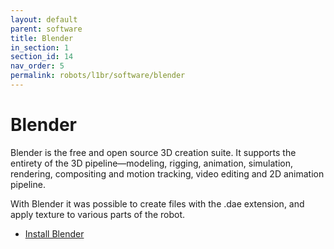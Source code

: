 ```yaml
---
layout: default
parent: software
title: Blender
in_section: 1
section_id: 14
nav_order: 5
permalink: robots/l1br/software/blender
---
```


# Blender

Blender is the free and open source 3D creation suite. It supports the entirety of the 3D pipeline—modeling, rigging, animation, simulation, rendering, compositing and motion tracking, video editing and 2D animation pipeline.

With Blender it was possible to create files with the .dae extension, and apply texture to various parts of the robot.

- [Install Blender](https://www.blender.org/download/)